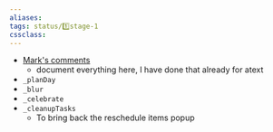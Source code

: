 ```yaml
---
aliases: 
tags: status/1️⃣stage-1 
cssclass: 
---
```


- [Mark's comments](https://www.facebook.com/groups/1927874704161821/permalink/3017920678490546/)
	- document everything here, I have done that already for atext
-   `_planDay`
-   `_blur`
-   `_celebrate`
-   `_cleanupTasks`
	-   To bring back the reschedule items popup